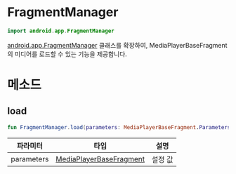 # FragmentManager

```kotlin
import android.app.FragmentManager
```

[android.app.FragmentManager](https://developer.android.com/reference/android/app/FragmentManager) 클래스를 확장하여, MediaPlayerBaseFragment의 미디어를 로드할 수 있는 기능을 제공합니다.

# 메소드 

## load

```kotlin
fun FragmentManager.load(parameters: MediaPlayerBaseFragment.Parameters) 
```

| 파라미터 | 타입 | 설명 |
|:--:|:--:|:--:|
|parameters|[MediaPlayerBaseFragment](../media-player-base-fragment-parameters/home.md)|설정 값|
